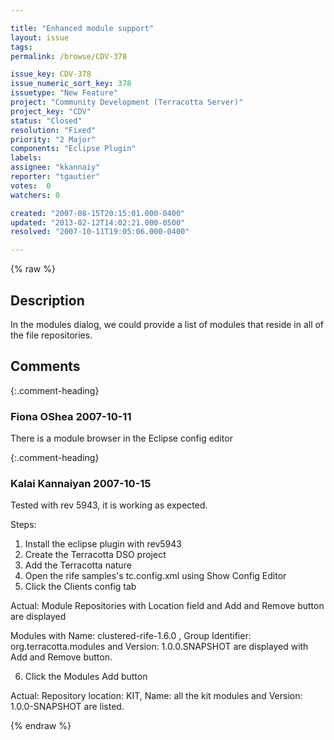 ```yaml
---

title: "Enhanced module support"
layout: issue
tags: 
permalink: /browse/CDV-378

issue_key: CDV-378
issue_numeric_sort_key: 378
issuetype: "New Feature"
project: "Community Development (Terracotta Server)"
project_key: "CDV"
status: "Closed"
resolution: "Fixed"
priority: "2 Major"
components: "Eclipse Plugin"
labels: 
assignee: "kkannaiy"
reporter: "tgautier"
votes:  0
watchers: 0

created: "2007-08-15T20:15:01.000-0400"
updated: "2013-02-12T14:02:21.000-0500"
resolved: "2007-10-11T19:05:06.000-0400"

---
```




{% raw %}



## Description

<div markdown="1" class="description">

In the modules dialog, we could provide a list of modules that reside in all of the file repositories.

</div>

## Comments


{:.comment-heading}
### **Fiona OShea** <span class="date">2007-10-11</span>

<div markdown="1" class="comment">

There is a module browser in the Eclipse config editor

</div>


{:.comment-heading}
### **Kalai Kannaiyan** <span class="date">2007-10-15</span>

<div markdown="1" class="comment">

Tested with rev 5943, it is working as expected.

Steps:
1. Install the eclipse plugin with rev5943
2. Create the Terracotta DSO project
3. Add the Terracotta nature
4. Open the rife samples's tc.config.xml using Show Config Editor
5. Click the Clients config tab

Actual: 
Module Repositories with Location field and Add and Remove button are displayed

Modules with Name: clustered-rife-1.6.0 , Group Identifier: org.terracotta.modules and Version: 1.0.0.SNAPSHOT are displayed with Add and Remove button.

6. Click the Modules Add button

Actual: Repository location: KIT, Name: all the kit modules  and Version: 1.0.0-SNAPSHOT are listed.






</div>



{% endraw %}
